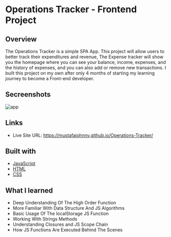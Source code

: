 # Operations Tracker - Frontend Project

## Overview

The Operations Tracker is a simple SPA App. This project will allow users to better track their expenditures and revenue, The Expense tracker will show you the homepage where you can see your balance, income, expenses, and the history of expenses, and you can also add or remove new transactions. I built this project on my own after only 4 months of starting my learning journey to become a Front-end developer.

## Secreenshots

![app](https://github.com/MustafaJohnny/Operations-Tracker/blob/master/screenshot.jpg?raw=true)

## Links

- Live Site URL: https://mustafajohnny.github.io/Operations-Tracker/

## Built with

- [JavaScript](https://developer.mozilla.org/en-US/docs/Web/JavaScript)
- [HTML](https://developer.mozilla.org/en-US/docs/Web/HTML)
- [CSS](https://developer.mozilla.org/en-US/docs/Web/CSS)

## What I learned

- Deep Understanding Of The High Order Function
- More Familiar With Data Structure And JS Algorithms
- Basic Usage Of The localStorage JS Function
- Working With Strings Methods
- Understanding Closures and JS Scope Chain
- How JS Functions Are Executed Behind The Scenes
